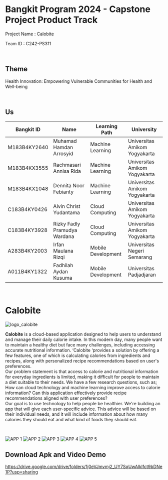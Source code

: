 # Bangkit Program 2024 - Capstone Project Product Track

Project Name : Calobite

Team ID : C242-PS311

<br>

## Theme
Health Innovation: Empowering Vulnerable Communities for Health and Well-being

<br>

## Us
| Bangkit ID | Name | Learning Path | University |
| ---      | ---       | ---       | ---       |
| M183B4KY2640  | Muhamad Hamdan Arrosyid | Machine Learning | Universitas Amikom Yogyakarta |
| M183B4KX3555 | Rachmasari Annisa Rida | Machine Learning |	Universitas Amikom Yogyakarta  |
| M183B4KX1048  | Dennita Noor Febianty | Machine Learning |	Universitas Amikom Yogyakarta  |
| C183B4KY0426 | Alvin Christ Yudantama | Cloud Computing | Universitas Amikom Yogyakarta |
| C183B4KY3928 | Rizky Fadly Pramudya Wardana| Cloud Computing | Universitas Amikom Yogyakarta |
| A283B4KY2003 | Irfan Maulana Rizqi | Mobile Development | 	Universitas Negeri Semarang |
| A011B4KY1322 | Fadhilah Aydan Kusuma |  Mobile Development | Universitas Padjadjaran |

<br>

# Calobite

![logo_calobite](https://github.com/user-attachments/assets/38b7122a-a92c-47f5-b75d-f481907df960)
<br>

**Calobite** is a cloud-based application designed to help users to understand and manage their daily calorie intake. In this modern day, many people want to maintain a healthy diet but face many challenges, including accessing accurate nutritional information. ‘Calobite ‘provides a solution by offering a few features, one of which is calculating calories from ingredients and recipes, along with personalized recipe recommendations based on user's preferences.<br>
Our problem statement is that access to calorie and nutritional information for everyday ingredients is limited, making it difficult for people to maintain a diet suitable to their needs.
We have a few research questions, such as; How can cloud technology and machine learning improve access to calorie information? Can this application effectively provide recipe recommendations aligned with user preferences? <br>
Our goal is to use technology to help people be healthier. We're building an app that will give each user-specific advice. This advice will be based on their individual needs, and it will include information about how many calories they should eat and what kind of foods they should eat.

<br>

![APP 1](https://github.com/user-attachments/assets/f563d50f-33fc-44f8-b417-7aaa29500a4e) 
![APP 2](https://github.com/user-attachments/assets/d3c00f21-a283-44f1-b40d-fda2963ae78b)
![APP 3](https://github.com/user-attachments/assets/f0fca158-ba1e-4fad-90e8-de5e460224e9)
![APP 4](https://github.com/user-attachments/assets/d7a4f9a8-3bbe-470e-8306-533bd9c35f80)
![APP 5](https://github.com/user-attachments/assets/eb61ba0d-c178-4802-8fac-f635fc3b1dfb)

## Download Apk and Video Demo
https://drive.google.com/drive/folders/1j0eVJmvmj2_UY7SqUwAlklfct9bDNe1P?usp=sharing


